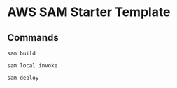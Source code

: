 #   AWS SAM Starter Template

## Commands

```
sam build
```

```
sam local invoke
```

```
sam deploy
